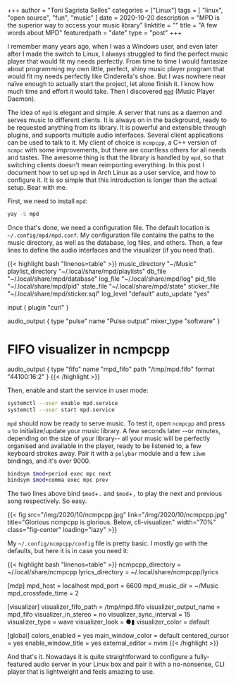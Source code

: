 +++
author = "Toni Sagrista Selles"
categories = ["Linux"]
tags = [ "linux", "open source", "fun", "music" ]
date = 2020-10-20
description = "MPD is the superior way to access your music library"
linktitle = ""
title = "A few words about MPD"
featuredpath = "date"
type = "post"
+++

I remember many years ago, when I was a Windows user, and even later after I made the switch to Linux, I always struggled to find the perfect music player that would fit my needs perfectly. From time to time I would fantasize about programming my own little, perfect, shiny music player program that would fit my needs perfectly like Cinderella's shoe. But I was nowhere near naïve enough to actually start the project, let alone finish it. I know how much time and effort it would take. Then I discovered [`mpd`](https://www.musicpd.org) (Music Player Daemon).

<!--more-->

The idea of `mpd` is elegant and simple. A server that runs as a daemon and serves music to different clients. It is always on in the background, ready to be requested anything from its library. It is powerful and extensible through plugins, and supports multiple audio interfaces. Several client applications can be used to talk to it. My client of choice is `ncmpcpp`, a C++ version of `ncmpc` with some improvements, but there are countless others for all needs and tastes. The awesome thing is that the library is handled by `mpd`, so that switching clients doesn't mean reimporting everything. In this post I document how to set up `mpd` in Arch Linux as a user service, and how to configure it. It is so simple that this introduction is longer than the actual setup. Bear with me.

First, we need to install `mpd`:

```bash
yay -S mpd
```

Once that's done, we need a configuration file. The default location is `~/.config/mpd/mpd.conf`. My configuration file contains the paths to the music directory, as well as the database, log files, and others. Then, a few lines to define the audio interfaces and the visualizer (if you need that).

{{< highlight bash "linenos=table" >}}
music_directory	        "~/Music"
playlist_directory		"~/.local/share/mpd/playlists"
db_file			        "~/.local/share/mpd/database"
log_file			    "~/.local/share/mpd/log"
pid_file			    "~/.local/share/mpd/pid"
state_file			    "~/.local/share/mpd/state"
sticker_file			"~/.local/share/mpd/sticker.sql"
log_level			    "default"
auto_update	            "yes"

input {
    plugin              "curl"
}

audio_output {
	type	        	"pulse"
	name		        "Pulse output"
    mixer_type          "software"
}

# FIFO visualizer in ncmpcpp
audio_output {
    type                "fifo"
    name                "mpd_fifo"
    path                "/tmp/mpd.fifo"
    format              "44100:16:2"
}
{{< /highlight >}}

Then, enable and start the service in user mode:

```bash
systemctl --user enable mpd.service
systemctl --user start mpd.service
```
`mpd` should now be ready to serve music. To test it, open `ncmpcpp` and press `u` to initialize/update your music library. A few seconds later --or minutes, depending on the size of your library-- all your music will be perfectly organised and available in the player, ready to be listened to, a few keyboard strokes away. Pair it with a `polybar` module and a few `i3wm` bindings, and it's over 9000.

```bash
bindsym $mod+period exec mpc next
bindsym $mod+comma exec mpc prev
```

The two lines above bind `$mod`+`.` and `$mod`+`,` to play the next and previous song respectively. So easy.


{{< fig src="/img/2020/10/ncmpcpp.jpg" link="/img/2020/10/ncmpcpp.jpg" title="Glorious ncmpcpp is glorious. Below, cli-visualizer." width="70%" class="fig-center" loading="lazy" >}}

My `~/.config/ncmpcpp/config` file is pretty basic. I mostly go with the defaults, but here it is in case you need it:


{{< highlight bash "linenos=table" >}}
ncmpcpp_directory = ~/.local/share/ncmpcpp
lyrics_directory = ~/.local/share/ncmpcpp/lyrics

[mdp]
mpd_host = localhost
mpd_port = 6600
mpd_music_dir = ~/Music
mpd_crossfade_time = 2

[visualizer]
visualizer_fifo_path = /tmp/mpd.fifo
visualizer_output_name = mpd_fifo
visualizer_in_stereo = no
visualizer_sync_interval = 15
visualizer_type = wave
visualizer_look = ●▮
visualizer_color = default

[global]
colors_enabled = yes
main_window_color = default
centered_cursor = yes
enable_window_title = yes
external_editor = nvim
{{< /highlight >}}

And that's it. Nowadays it is quite straightforward to configure a fully-featured audio server in your Linux box and pair it with a no-nonsense, CLI player that is lightweight and feels amazing to use.
